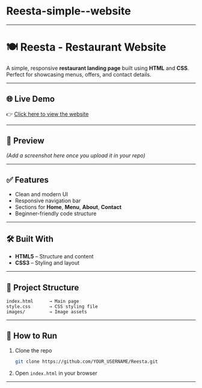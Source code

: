 # Reesta-simple--website
---

# 🍽️ Reesta - Restaurant Website

A simple, responsive **restaurant landing page** built using **HTML** and **CSS**. Perfect for showcasing menus, offers, and contact details.

---

## 🌐 Live Demo

👉 [Click here to view the website](YOUR_GITHUB_PAGES_LINK)

---

## 📸 Preview

*(Add a screenshot here once you upload it in your repo)*

---

## ✅ Features

* Clean and modern UI
* Responsive navigation bar
* Sections for **Home**, **Menu**, **About**, **Contact**
* Beginner-friendly code structure

---

## 🛠️ Built With

* **HTML5** – Structure and content
* **CSS3** – Styling and layout

---

## 📂 Project Structure

```
index.html      → Main page  
style.css       → CSS styling file  
images/         → Image assets  
```

---

## 🚀 How to Run

1. Clone the repo

   ```bash
   git clone https://github.com/YOUR_USERNAME/Reesta.git
   ```
2. Open `index.html` in your browser

---



